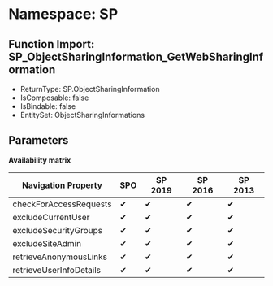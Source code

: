 # Namespace: SP

## Function Import: SP_ObjectSharingInformation_GetWebSharingInformation

- ReturnType: SP.ObjectSharingInformation
- IsComposable: false
- IsBindable: false
- EntitySet: ObjectSharingInformations

## Parameters

**Availability matrix**

Navigation Property | SPO | SP 2019 | SP 2016 | SP 2013
----------|-----|---------|---------|--------
checkForAccessRequests | ✔ | ✔ | ✔ | ✔
excludeCurrentUser | ✔ | ✔ | ✔ | ✔
excludeSecurityGroups | ✔ | ✔ | ✔ | ✔
excludeSiteAdmin | ✔ | ✔ | ✔ | ✔
retrieveAnonymousLinks | ✔ | ✔ | ✔ | ✔
retrieveUserInfoDetails | ✔ | ✔ | ✔ | ✔
